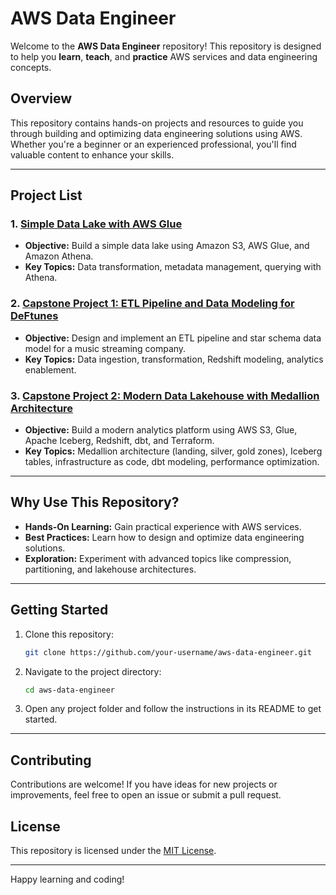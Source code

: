 # AWS Data Engineer

Welcome to the **AWS Data Engineer** repository! This repository is designed to help you **learn**, **teach**, and **practice** AWS services and data engineering concepts.

## Overview

This repository contains hands-on projects and resources to guide you through building and optimizing data engineering solutions using AWS. Whether you're a beginner or an experienced professional, you'll find valuable content to enhance your skills.

---

## Project List

### 1. [Simple Data Lake with AWS Glue](Projects/Simple-Data-Lake-With-AWS-Glue.md)
- **Objective:** Build a simple data lake using Amazon S3, AWS Glue, and Amazon Athena.
- **Key Topics:** Data transformation, metadata management, querying with Athena.

### 2. [Capstone Project 1: ETL Pipeline and Data Modeling for DeFtunes](Projects/Capstone-1-ETL-Data-Modeling.md)
- **Objective:** Design and implement an ETL pipeline and star schema data model for a music streaming company.
- **Key Topics:** Data ingestion, transformation, Redshift modeling, analytics enablement.

### 3. [Capstone Project 2: Modern Data Lakehouse with Medallion Architecture](Projects/Capstone-2-Modern-Data-Lakehouse.md)
- **Objective:** Build a modern analytics platform using AWS S3, Glue, Apache Iceberg, Redshift, dbt, and Terraform.
- **Key Topics:** Medallion architecture (landing, silver, gold zones), Iceberg tables, infrastructure as code, dbt modeling, performance optimization.

---

## Why Use This Repository?

- **Hands-On Learning:** Gain practical experience with AWS services.
- **Best Practices:** Learn how to design and optimize data engineering solutions.
- **Exploration:** Experiment with advanced topics like compression, partitioning, and lakehouse architectures.

---

## Getting Started

1. Clone this repository:
   ```sh
   git clone https://github.com/your-username/aws-data-engineer.git
   ```
2. Navigate to the project directory:
   ```sh
   cd aws-data-engineer
   ```
3. Open any project folder and follow the instructions in its README to get started.

---

## Contributing

Contributions are welcome! If you have ideas for new projects or improvements, feel free to open an issue or submit a pull request.

## License

This repository is licensed under the [MIT License](LICENSE).

---

Happy learning and coding!